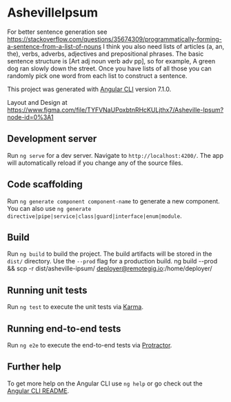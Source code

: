 # AshevilleIpsum

For better sentence generation see https://stackoverflow.com/questions/35674309/programmatically-forming-a-sentence-from-a-list-of-nouns
I think you also need lists of articles (a, an, the), verbs, adverbs, adjectives and prepositional phrases. The basic sentence structure is [Art adj noun verb adv pp], so for example, A green dog ran slowly down the street. Once you have lists of all those you can randomly pick one word from each list to construct a sentence.

This project was generated with [Angular CLI](https://github.com/angular/angular-cli) version 7.1.0.

Layout and Design at https://www.figma.com/file/TYFVNaUPoxbtnRHcKULjthx7/Asheville-Ipsum?node-id=0%3A1

## Development server

Run `ng serve` for a dev server. Navigate to `http://localhost:4200/`. The app will automatically reload if you change any of the source files.

## Code scaffolding

Run `ng generate component component-name` to generate a new component. You can also use `ng generate directive|pipe|service|class|guard|interface|enum|module`.

## Build

Run `ng build` to build the project. The build artifacts will be stored in the `dist/` directory. Use the `--prod` flag for a production build.
ng build --prod && scp -r dist/asheville-ipsum/ deployer@remotegig.io:/home/deployer/
## Running unit tests

Run `ng test` to execute the unit tests via [Karma](https://karma-runner.github.io).

## Running end-to-end tests

Run `ng e2e` to execute the end-to-end tests via [Protractor](http://www.protractortest.org/).

## Further help

To get more help on the Angular CLI use `ng help` or go check out the [Angular CLI README](https://github.com/angular/angular-cli/blob/master/README.md).
